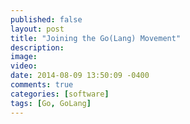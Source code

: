 ```yaml
---
published: false
layout: post
title: "Joining the Go(Lang) Movement"
description: 
image: 
video: 
date: 2014-08-09 13:50:09 -0400
comments: true
categories: [software]
tags: [Go, GoLang]
---
```

